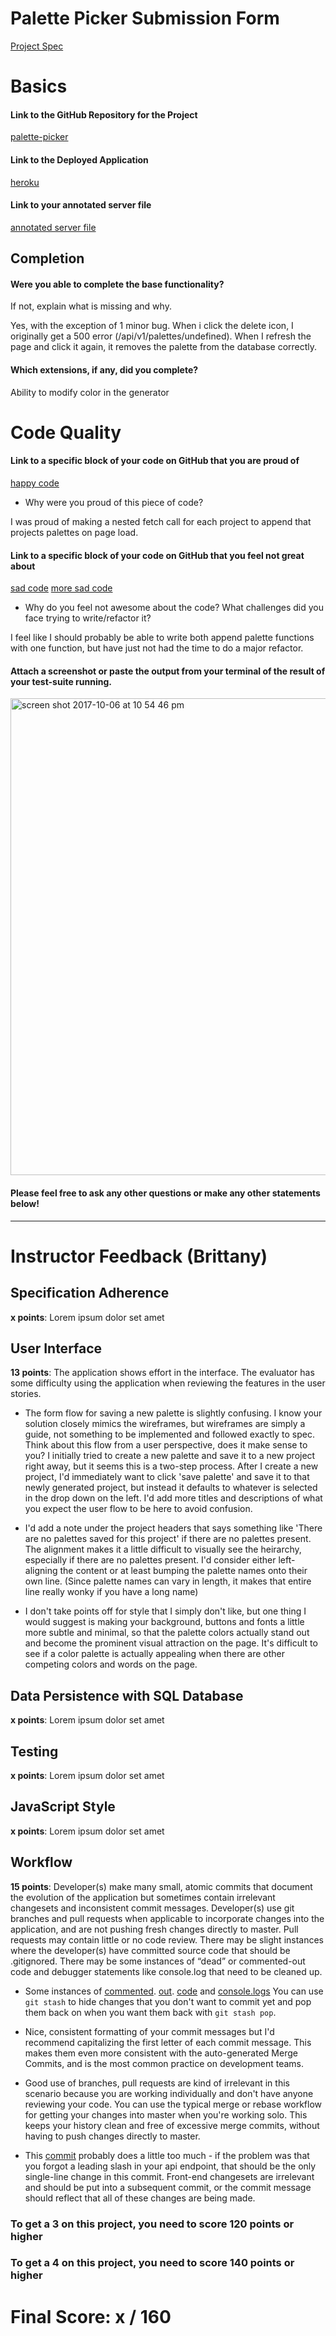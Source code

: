 # Palette Picker Submission Form

[Project Spec](http://frontend.turing.io/projects/palette-picker.html)

# Basics

#### Link to the GitHub Repository for the Project
[palette-picker](https://github.com/christielynam/palette-picker)

#### Link to the Deployed Application
[heroku](https://palette-picker-cl.herokuapp.com/)

#### Link to your annotated server file
[annotated server file](https://github.com/christielynam/palette-picker/blob/server-comments/server.js)


## Completion

#### Were you able to complete the base functionality?

If not, explain what is missing and why.

Yes, with the exception of 1 minor bug. When i click the delete icon, I originally get a 500 error (/api/v1/palettes/undefined). When I refresh the page and click it again, it removes the palette from the database correctly.

#### Which extensions, if any, did you complete?

Ability to modify color in the generator

# Code Quality

#### Link to a specific block of your code on GitHub that you are proud of
[happy code](https://github.com/christielynam/palette-picker/blob/master/public/js/scripts.js#L20-L32)

* Why were you proud of this piece of code?

I was proud of making a nested fetch call for each project to append that projects palettes on page load. 

#### Link to a specific block of your code on GitHub that you feel not great about
[sad code](https://github.com/christielynam/palette-picker/blob/master/public/js/scripts.js#L44-L59)
[more sad code](https://github.com/christielynam/palette-picker/blob/master/public/js/scripts.js#L102-L116)

* Why do you feel not awesome about the code? What challenges did you face trying to write/refactor it?

I feel like I should probably be able to write both append palette functions with one function, but have just not had the time to do a major refactor.

#### Attach a screenshot or paste the output from your terminal of the result of your test-suite running.

<img width="763" alt="screen shot 2017-10-06 at 10 54 46 pm" src="https://user-images.githubusercontent.com/20754511/31304860-7f119a20-aae9-11e7-841a-32b3c3b3ae24.png">

#### Please feel free to ask any other questions or make any other statements below!

-----


# Instructor Feedback (Brittany)

## Specification Adherence

**x points**: Lorem ipsum dolor set amet

## User Interface

**13 points**: The application shows effort in the interface. The evaluator has some difficulty using the application when reviewing the features in the user stories.

* The form flow for saving a new palette is slightly confusing. I know your solution closely mimics the wireframes, but wireframes are simply a guide, not something to be implemented and followed exactly to spec. Think about this flow from a user perspective, does it make sense to you? I initially tried to create a new palette and save it to a new project right away, but it seems this is a two-step process. After I create a new project, I'd immediately want to click 'save palette' and save it to that newly generated project, but instead it defaults to whatever is selected in the drop down on the left. I'd add more titles and descriptions of what you expect the user flow to be here to avoid confusion.

* I'd add a note under the project headers that says something like 'There are no palettes saved for this project' if there are no palettes present. The alignment makes it a little difficult to visually see the heirarchy, especially if there are no palettes present. I'd consider either left-aligning the content or at least bumping the palette names onto their own line. (Since palette names can vary in length, it makes that entire line really wonky if you have a long name)

* I don't take points off for style that I simply don't like, but one thing I would suggest is making your background, buttons and fonts a little more subtle and minimal, so that the palette colors actually stand out and become the prominent visual attraction on the page. It's difficult to see if a color palette is actually appealing when there are other competing colors and words on the page.

## Data Persistence with SQL Database

**x points**: Lorem ipsum dolor set amet

## Testing

**x points**: Lorem ipsum dolor set amet

## JavaScript Style

**x points**: Lorem ipsum dolor set amet

## Workflow

**15 points**: Developer(s) make many small, atomic commits that document the evolution of the application but sometimes contain irrelevant changesets and inconsistent commit messages. Developer(s) use git branches and pull requests when applicable to incorporate changes into the application, and are not pushing fresh changes directly to master. Pull requests may contain little or no code review. There may be slight instances where the developer(s) have committed source code that should be .gitignored. There may be some instances of “dead” or commented-out code and debugger statements like console.log that need to be cleaned up.

* Some instances of [commented](https://github.com/christielynam/palette-picker/commit/c64452e04203af1078e10c2ba9e10a9a748cf081#diff-78c12f5adc1848d13b1c6f07055d996eR5). [out](https://github.com/christielynam/palette-picker/commit/d95a368363b9a6f554389acffa582debf8930a29#diff-22cbc1db13fa2c410616712446566a7cR51). [code](https://github.com/christielynam/palette-picker/commit/d95a368363b9a6f554389acffa582debf8930a29#diff-22cbc1db13fa2c410616712446566a7cL54) and [console.logs](https://github.com/christielynam/palette-picker/commit/d95a368363b9a6f554389acffa582debf8930a29#diff-22cbc1db13fa2c410616712446566a7cR63) You can use `git stash` to hide changes that you don't want to commit yet and pop them back on when you want them back with `git stash pop`. 

* Nice, consistent formatting of your commit messages but I'd recommend capitalizing the first letter of each commit message. This makes them even more consistent with the auto-generated Merge Commits, and is the most common practice on development teams.

* Good use of branches, pull requests are kind of irrelevant in this scenario because you are working individually and don't have anyone reviewing your code. You can use the typical merge or rebase workflow for getting your changes into master when you're working solo. This keeps your history clean and free of excessive merge commits, without having to push changes directly to master.

* This [commit](https://github.com/christielynam/palette-picker/commit/d95a368363b9a6f554389acffa582debf8930a29#diff-22cbc1db13fa2c410616712446566a7cR63) probably does a little too much - if the problem was that you forgot a leading slash in your api endpoint, that should be the only single-line change in this commit. Front-end changesets are irrelevant and should be put into a subsequent commit, or the commit message should reflect that all of these changes are being made.


### To get a 3 on this project, you need to score 120 points or higher
### To get a 4 on this project, you need to score 140 points or higher

# Final Score: x / 160
